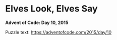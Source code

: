 # Elves Look, Elves Say

**Advent of Code: Day 10, 2015**

Puzzle text: <https://adventofcode.com/2015/day/10>
